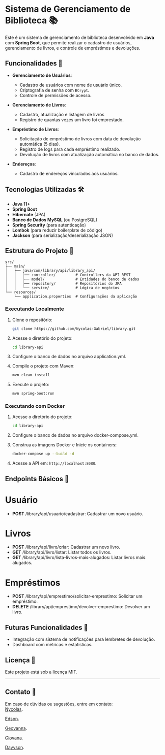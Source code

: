
# Sistema de Gerenciamento de Biblioteca 📚

Este é um sistema de gerenciamento de biblioteca desenvolvido em **Java** com **Spring Boot**, que permite realizar o cadastro de usuários, gerenciamento de livros, e controle de empréstimos e devoluções.

## Funcionalidades 🔧

- **Gerenciamento de Usuários**:
  - Cadastro de usuários com nome de usuário único.
  - Criptografia de senha com `BCrypt`.
  - Controle de permissões de acesso.

- **Gerenciamento de Livros**:
  - Cadastro, atualização e listagem de livros.
  - Registro de quantas vezes um livro foi emprestado.

- **Empréstimo de Livros**:
  - Solicitação de empréstimo de livros com data de devolução automática (5 dias).
  - Registro de logs para cada empréstimo realizado.
  - Devolução de livros com atualização automática no banco de dados.

- **Endereços**:
  - Cadastro de endereços vinculados aos usuários.

## Tecnologias Utilizadas 🛠️

- **Java 11+**
- **Spring Boot**
- **Hibernate** (JPA)
- **Banco de Dados MySQL** (ou PostgreSQL)
- **Spring Security** (para autenticação)
- **Lombok** (para reduzir boilerplate de código)
- **Jackson** (para serialização/deserialização JSON)

## Estrutura do Projeto 📂

```text
src/
├── main/
│   ├── java/com/library/api/library_api/
│   │   ├── controller/         # Controllers da API REST
│   │   ├── model/              # Entidades do banco de dados
│   │   ├── repository/         # Repositórios do JPA
│   │   └── service/            # Lógica de negócios
└── resources/
    └── application.properties  # Configurações da aplicação
```

### Executando Localmente

1. Clone o repositório:  
   ```bash
   git clone https://github.com/Nycolas-Gabriel/library.git
    ```
   
2. Acesse o diretório do projeto:  
   ```bash
   cd library-api
   ```
   
3. Configure o banco de dados no arquivo application.yml.
   
4. Compile o projeto com Maven:  
   ```bash
   mvn clean install
   ```
   
5. Execute o projeto:  
   ```bash
   mvn spring-boot:run
   ```

### Executando com Docker

1. Acesse o diretório do projeto:  
   ```bash
   cd library-api
   ```
2. Configure o banco de dados no arquivo docker-compose.yml.
   
3. Construa as imagens Docker e Inicie os containers:  
   ```bash
   docker-compose up --build -d
   ```

4. Acesse a API em: `http://localhost:8080`.

## Endpoints Básicos 🔗

# Usuário
- **POST** /library/api/usuario/cadastrar: Cadastrar um novo usuário.

# Livros
- **POST** /library/api/livro/criar: Cadastrar um novo livro.
- **GET** /library/api/livro/listar: Listar todos os livros.
- **GET** /library/api/livro/lista-livros-mais-alugados: Listar livros mais alugados.

# Empréstimos
- **POST** /library/api/emprestimo/solicitar-emprestimo: Solicitar um empréstimo.
- **DELETE** /library/api/emprestimo/devolver-emprestimo: Devolver um livro.

## Futuras Funcionalidades 🔮

- Integração com sistema de notificações para lembretes de devolução.
- Dashboard com métricas e estatísticas.

## Licença 📄

Este projeto está sob a licença MIT.

---

## Contato 📧

Em caso de dúvidas ou sugestões, entre em contato:  
[Nycolas](https://github.com/Nycolas-Gabriel).

[Edson](https://github.com/Edsoonjr).

[Geovanna](https://github.com/GiMarrocos).

[Giovana](https://github.com/glopes2003).

[Dayvson](https://github.com/dayvson-henriquee).
